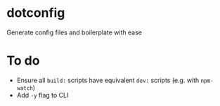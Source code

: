# dotconfig

Generate config files and boilerplate with ease

# To do

- Ensure all `build:` scripts have equivalent `dev:` scripts (e.g. with `npm-watch`)
- Add `-y` flag to CLI
